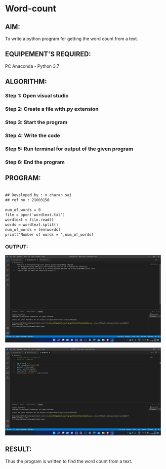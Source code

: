 # Word-count
## AIM:
To write a python program for getting the word count from a text.
## EQUIPEMENT'S REQUIRED: 
PC
Anaconda - Python 3.7
## ALGORITHM: 
### Step 1: Open visual studio

### Step 2: Create a file with.py extension
 
### Step 3: Start the program

### Step 4: Write the code  

### Step 5: Run terminal for output of the given program

### Step 6: End the program

## PROGRAM:
~~~

## Developed by : v.charan sai
## ref no : 21003158

num_of_words = 0
file = open('wordtext.txt')
wordtext = file.read()
words = wordtext.split()
num_of_words = len(words)
print("Number of words = ",num_of_words)

~~~
### OUTPUT:
![OUTPUT](https://github.com/charansai0/Word-count/blob/main/Screenshot%20(239).png?raw=true)

![OUTPUT](https://github.com/charansai0/Word-count/blob/main/Screenshot%20(240).png?raw=true)


## RESULT:
Thus the program is written to find the word count from a text.
